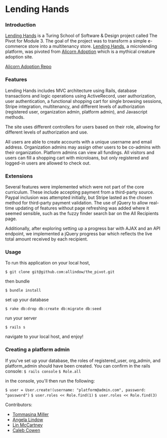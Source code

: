 # Lending Hands 

### Introduction

[Lending Hands](http://lendinghands.herokuapp.com/) is a Turing School of Software & Design project called The Pivot for Module 3. The goal of the project was to transform a simple e-commerce store into a multitenancy store. [Lending Hands](http://lendinghands.herokuapp.com/), a microlending platform, was pivoted from [Alicorn Adoption](http://alicorn-adoption.herokuapp.com/) which is a mythical creature adoption site. 

[Alicorn Adoption Repo](https://github.com/roscalabrin/alicorn_adoption)

### Features

Lending Hands includes MVC architecture using Rails, database transactions and logic operations using ActiveRecord, user authorization, user authentication, a functional shopping cart for single browsing sessions, Stripe integration, multitenancy, and different levels of authorization (registered user, organization admin, platform admin), and Javascript methods.

The site uses different controllers for users based on their role, allowing for different levels of authorization and use. 

All users are able to create accounts with a unique username and email address. Organization admins may assign other users to be co-admins with their organization. Platform admins can view all fundings. All visitors and users can fill a shopping cart with microloans, but only registered and logged-in users are allowed to check out. 

### Extensions

Several features were implemented which were not part of the core curriculum. These include accepting payment from a third-party source. Paypal inclusion was attempted initially, but Stripe lasted as the chosen method for third-party payment validation. The use of jQuery to allow real-time updating of features without page refreshing was added where it seemed sensible, such as the fuzzy finder search bar on the All Recipients page. 

Additionally, after exploring setting up a progress bar with AJAX and an API endpoint, we implemented a jQuery progress bar which reflects the live total amount received by each recipient.

### Usage

To run this application on your local host,

```$ git clone git@github.com:allindow/the_pivot.git```

then bundle

```$ bundle install```

set up your database

```$ rake db:drop db:create db:migrate db:seed```

run your server

```$ rails s```

navigate to your local host, and enjoy!

### Creating a platform admin

If you've set up your database, the roles of registered_user, org_admin, and platform_admin should have been created. You can confirm in the rails console:
```$ rails console```
```$ Role.all```

in the console, you'll then run the following:

```$ user = User.create!(username: "platform@admin.com", password: "password")```
```$ user.roles << Role.find(1)```
```$ user.roles << Role.find(3)```


Contributors:
* [Tommasina Miller](https://github.com/chompasina)
* [Angela Lindow](https://github.com/allindow)
* [Lin McCartney](https://github.com/lcmccartney)
* [Caleb Cowen](https://github.com/Caleb9193)
